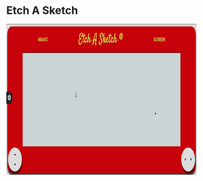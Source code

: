 # Etch A Sketch

<p align="center">
    <a href="https://leonardomacedocano.github.io/Etch-A-Sketch/">
        <img src="img/demo.gif" width="700" height="400" />
    </a>
</p>